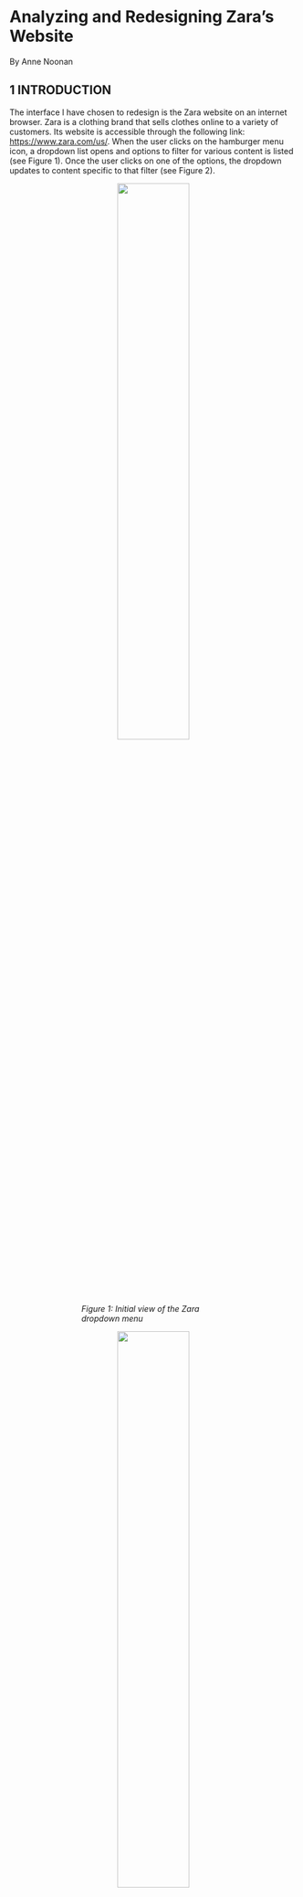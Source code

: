 # Analyzing and Redesigning Zara’s Website
By Anne Noonan

## 1 INTRODUCTION 

The interface I have chosen to redesign is the Zara website on an internet browser.
Zara is a clothing brand that sells clothes online to a variety of customers. Its
website is accessible through the following link: https://www.zara.com/us/. When
the user clicks on the hamburger menu icon, a dropdown list opens and options
to filter for various content is listed (see Figure 1). Once the user clicks on one of
the options, the dropdown updates to content specific to that filter (see Figure 2).

<p align="center" ><img src="./resources/sidebar1.png" style="  display:block;margin-left: auto;margin-right: auto;width: 50%;"></p>

<em style="  display:block;margin-left: auto;margin-right: auto;width: 50%;">Figure 1: Initial view of the Zara dropdown menu</em>

<p align="center" ><img src="./resources/sidebar2.png" style="  display:block;margin-left: auto;margin-right: auto;width: 50%;"></p>

<em style="  display:block;margin-left: auto;margin-right: auto;width: 50%;">Figure 2: View of the Zara dropdown menu when the user clicks a
filter (in this example, the user clicked the filter for “WOMAN”</em>

## 2 INITIAL NEEDFINDING

To gather more information about what possible improvements can be made to
the content filtering option of the Zara website interface, the following problem
space and user types need to be explored. Interviews will be conducted with several participants and the product reviews of the application will be reviewed
to further understand these users’ needs from the context of this problem space.

### 2.1 PROBLEM SPACE

Users, particularly those who are conducting online shopping for clothing, require
the ability to filter for relevant content. Whether they wish to filter by gender, age,
or fashion line, users are inundated with the many items available for sale on
Zara’s website. Therefore, the ability to dynamically filter to display content
relevant to their search is vital to them being able to browse, select, and purchase
clothes with the best experience possible.

Several issues exist with the current design of Zara’s website. The words in the
dropdown menu overlap the images displayed on screen making the filters
difficult to read, the words within the dropdown menu are small and difficult to
read relative to the rest of the content displayed on the page, et cetera. However,
the main issue is that the spacing between filters and the overall layout of the menu
is confusing for users to understand how the filters are sorted. Also, upon selecting
filters, it is difficult to determine what filters are being applied to the content
displayed on screen. The target domain is to enable users to understand the filters
available to them, understand filters applied to the displayed content currently,
and dynamically adjust them as their shopping needs evolve.

### 2.2 USER TYPES

In the United States alone, 69% of the population has shopped online and 25%
shop online at least once per month (Ouellette, 2021). Most of these shoppers (59%)
bought clothing items (Ouellette, 2021). Men and women equally shop online
(Smith, 2015). In terms of age, millennials (age 18 – 34) spend more money online
than any other age group but also, one in four shoppers in the US is over the age
of 55 (Smith, 2015). Therefore, given these statistics, the age population of users to
be surveyed is anyone over the age of 18 and there will be no gender isolated for
this project. In terms of motivations, these users are interested in browsing and
potentially buying clothing related items online through a browser from Zara.
They may have varying levels of expertise with technology, but overall, they are expert shoppers (meaning they have shopped frequently for items in the past, whether that be online or in brick-and-mortar stores).

### 2.3 INTERVIEWS

I will interview five participants to understand the needs of users of Zara’s website. The interview will be semi-structured to enable further open-ended
exploration of this interface.

#### 2.3.1 SELECTING INTERVIEW PARTICIPANTS

In this exercise, I will select users who are at least 18 years old and who have purchased clothes online in the past, as they are proxy users for Zara’s website.
They will have experience in online shopping but not necessarily with Zara’s website, which will help target the needs of a novice user (as online shopping
should require no learnability). They were recruited through my family and friends.

#### 2.3.2 PERFORMING THE INTERVIEW

The interview will begin by asking how the participant like to filter for relevant clothing. To transition to the specific experience regarding Zara’s website, I will
ask them to navigate the Zara’s website for clothes relevant to them. I will take notes of what actions and particular filters they perform on the website to filter for content relevant to them. I then will ask them to reflect on their experience and what they particularly liked or disliked about the experience, particularly with
regards to filtering.

#### 2.3.3 INTERVIEW QUESTIONS

1. What websites do you typically use when online shopping for clothes?
2. What sort of “filters” do you use when you shop for clothing in brick-and-
    mortar stores?
3. What sort of filters do you prefer on online clothing shopping sites to
    ensure only relevant content is displayed?
4. What devices to you typically use to online shop?
5. When you online shop, what is typically going on around you?
6. Who are you typically shopping for?
7. How often do you adjust filters while browsing for clothes online?
8. Browse for clothes on Zara’s website for five minutes. What do you think
    of your experience, particularly with being able to find relevant content
    and, if used, being able to use filtering?

#### 2.3.4 DATA INVENTORY

The following is a data inventory of what the interview is attempting to address
and which interview question (IQ) maps to each data inventory item.

1. Who are the users? ( _IQ1, IQ2, IQ 5 , IQ 6 , & IQ 8_ )

    Users are men and women age 18 and older. They are motivated by
    efficiency—how can they find relevant clothes in a limited amount of time
    and use filters to expedite that experience. They may have varying levels
    of expertise with fashion terminology and with abilities (e.g., eye sight and
    focus).
2. Where are the users? ( _IQ 5_ )
    
    Typically, the user is at home, at work, or in social settings.
3. What is the context of the task? ( _IQ 1 , IQ4, IQ5, IQ6, & IQ7_ )
    
    The users are using their laptops, desktop, and phones to browse for
    content. They are typically shopping for themselves. They typically have a
    particular item in mind to purchase and do not browse for pleasure rather
    than with a goal.
4. What are their goals? ( _IQ2, IQ 3 , & IQ 6_ )
    
    To find clothing items that they are looking for in terms of cut, style, size,
    and price as efficiently as possible. They are motivated by convenience.
5. What do they need? ( _IQ2, IQ 3 , IQ 4 , IQ5, & IQ 6_ )

    An easy way to navigate the site and filter for relevant content. A smooth,
    simple layout so they can focus on the shopping task at hand
6. What are their tasks? ( _IQ7 & IQ8_ )

    Buy clothing relevant to them
7. What are their subtasks? ( _IQ7 & IQ8_ )

    Browse for relevant clothing. Compare relevant clothing. Select relevant clothing. Purchase relevant clothing.

#### 2.3.5 POTENTIAL BIASES

There are several sources of potential bias in this needfinding method. First, I
recruited from my family and friends so there is potential for social desirability
bias. I tried to mitigate this by trying to give them free reign of using the website
with limited prompting. However, I had to intercede to give instructions as the
homepage was not intuitive for filtering and browsing for content. In this regard,
there is a potential for confirmation bias as I am interceding in on their experience
on navigating through the website. I tried to be impartial to mitigate this and
enable them to choose freely between the search bar versus hamburger filtering
methods. There is also potential for recall bias because the initial questions
surround the user’s reflection on their previous experience. This is mitigated by
observing the user’s behavior in the eighth question of the interview. The last
potential bias is observation bias—the user may act differently given they are
being observed. This bias was difficult to mitigate.

### 2.4 PUBLIC REVIEW ANALYSIS

I reviewed both a summary from a UI/UX designer’s evaluation of online clothes
store websites and 100 online reviews of Zara through Trust Pilot (filtering those
that mention the website in the review).

#### 2.4.1 SUMMARY

Overall, the website is not responsive as it does not render well on a variety of
devices and window or screen sizes (Li, 2020). Predominantly, complaints about
the website focused upon the filtering and search capabilities of the website. Below
is a summarized list of findings:

- Filters for number of products to show per row do not work (Li, 2020)
- Missing breadcrumbs and list entirety of categories on side which is
    confusing (Li, 2020)
- Colors are written out rather than colored (Li, 2020)
- Cannot chose more than one filter (Li, 2020)
- App/website is not easy to navigate given poor filters. Users must
    extensively browse in order to find something they’re looking for ( _Zara is_
    _rated “bad” with 1.4 / 5 on Trustpilot_ 2021 )
- Website is not easy to use especially when using a phone ( _Zara is rated “bad”_
    _with 1.4 / 5 on Trustpilot_ 2021 )
- Landing page and difficulty in getting into the categories is difficult for
    searching ( _Zara is rated “bad” with 1.4 / 5 on Trustpilot_ 2021 )
- Scrolling through items is very difficult due to random popups, difficulty
    scrolling, uneven use of images, completely asymmetrical images.
    Scrolling is nearly endless ( _Zara is rated “bad” with 1.4 / 5 on Trustpilot_ 2021 )
- Navigating back to the filter menu takes you to another random item or
    page and doesn’t navigate the user back to where they were ( _Zara is rated_
    _“bad” with 1.4 / 5 on Trustpilot_ 2021 )
- Lack of variety of size filters ( _Zara is rated “bad” with 1.4 / 5 on Trustpilot_
    2021 )
- Size of text difficult to read, difficult to use for the visually impaired ( _Zara_
    _is rated “bad” with 1.4 / 5 on Trustpilot_ 2021 )
- Can’t sort search results ( _Zara is rated “bad” with 1.4 / 5 on Trustpilot_ 2021 )
- App is not intuitive to use ( _Zara is rated “bad” with 1.4 / 5 on Trustpilot_ 2021 )

#### 2.4.2 DATA INVENTORY

The following is a data inventory of what the interview is attempting to address.

1. Who are the users?

    Users are men and women age 18 and older. They are motivated by
    efficiency, particularly how easy it is to navigate the website
2. Where are the users?

    Worldwide
3. What is the context of the task?

    They particularly shop to buy rather than browse for content.
4. What are their goals?

    To find clothing items that they are looking for in terms of cut, style, size, and price as efficiently as possible. They are motivated by convenience.
5. What do they need?

    An easy way to navigate the site and filter for relevant content. A smooth,
    simple layout so they can focus on the shopping task at hand
6. What are their tasks?

    Buy clothing relevant to them
7. What are their subtasks?

    Browse for relevant clothing. Compare relevant clothing. Select relevant
    clothing. Purchase relevant clothing.

#### 2.4.3 POTENTIAL BIASES

The potential for response bias is the biggest source of possible bias for this
needfinding method. The overall score of Zara was 1.4/5, which is a negative score.
Those that are upset with the service of a company are more likely to write a
review, and as they are upset, the review is most likely to be negative. Also, as I
was reviewing the responses, there is potential that I am picking reviews that
confirm my own beliefs about the problem space (an example of confirmation
bias). To mitigate this, I tried to review every comment that mentioned the website
and then parsed them, making notes to ensure that each point was captured,
almost to the extent of including irrelevant information to this problem space.

### 2.5 SUMMARY OF FINDINGS

Most users use Amazon or Walmart when online shopping for clothes. Filters they
use between online shopping for clothes versus shopping in brick-and-mortar
stores. Users prefer to shop sales, by price, type of item, and brand. They shop by
convenience, both through phone, desktop, and laptop. They are typically focused
on their task, or shopping while at work or school. They adjust filters when content
displayed is not relevant. They typically shop for themselves or their family. They
used the search bar moreso than the hamburger but had difficulty finding where
to search for content. The spacing is very important, and visually impaired people
have difficulty using the search and filtering functionality, implying there is room for improvement for font size, color, and spacing. Navigating the website is
difficult, particularly for reversing through navigation. Their needs are as follows,
which include improvements to the existing interface rather than new features:

- Inclusive design for the visually impaired
- Ability to understand filters and apply them as needed
- Ability to revert filter settings
- Flexibility of filtering methods

## 3 HEURISTIC EVALUATION

There are nine basic principles of usability involved in a heuristic evaluation
(Nielsen & Molich, 1990). They are as follows: simple and natural dialogue, speak
the user’s language, minimize the user’s memory load, be consistent, provide
feedback, provide clearly marked exits, provide shortcuts, good error messages,
and prevent errors. Zara’s filtering interface will be evaluated against these
principles.

### 3.1 SIMPLE AND NATURAL DIALOGUE / SPEAK THE USER’S LANGUAGE

To some extent, the language used on Zara’s website is **simple** and natural,
following the user’s language. However, there are deviances that vary enough to
confuse the user. This includes use of phrases such as “Zara Srpls,” “Co-ord sets,”
“Join life collection,” “Zarattribute,” “Zara Origins,” and “Zaraseries.” These
phrases are not intuitive to the user, as the differences between these “collections”
or filters in the dropdown are nuanced and not natural words or spellings to
indicate to the user what these collections or filters mean.

### 3.2 MINIMIZE THE USER’S MEMORY LOAD

When the user clicks a filter in the drop down, the menu disappears, and the user
must click the dropdown menu again to see what filters are selected in terms of
categories. While the users’ selections are saved thus minimizing the user’s
memory load, they are not immediately aware or reminded of what current
categorical filters are applied until clicking on the dropdown.


### 3.3 BE CONSISTENT

There are two predominant issues with **consistency**. One is the lack of simple and
natural language—the words that the user encounters as categorical filters are not
intuitive to the user as they are not consistently used in any context outside of the
Zara website/company.

The other issue is the lack of consistent spacing and sorting of categories in the
dropdown menu. There is a parent category, “Collection,” which contains several
subcategories such as Party, Fall Must Haves, and Best Sellers, as well as categories
such as Pants, Jeans, Suits, Shoes, Bags, etc. One would argue that these categories
are not mutually exclusive nor consistent. Under Fall Must Haves, there are pants,
jeans, sweaters, etc. Jeans are a type of Pants, but they are separate categories, yet
jeans are included in the Pants category. The main issue here is that the filters are
confusing with their lack of consistency of exclusivity. It’s not consistent with what
the user understands that categorical filter to mean according to their experience
and it is not consistent within the Zara dropdown either. One would argue that
Jeans are not a collection, but that Party is. Therefore, categories aren’t consistent
and make selection difficult for the user. Also, there’s the issue that collections are
listed in the dropdown outside of the Collections parent, such as Studio Collection,
Zara Origins, and Charlotte Gainsbourgh Collection as well as categories being
listed both under the Collections parent as well as on their own, such as Lingerie.

### 3.4 PROVIDE FEEDBACK / GOOD ERROR MESSAGES / PREVENT ERRORS**

There is **limited feedback** provided within the context of the search bar which
increases the **gulf of evaluation** —how does the user know if their filters have been
applied in the way they predicted? When the user types in a search term, if the
word is included in a particular substring of a word, it will appear in a dropdown
menu. However, if it does not, there is not any suggestion for what might yield to
a user a successful search experience. It only shows the user that there are no
results. It does not suggest what filters are available to the user, although clearly,
there is a limited library of search terms available to the user, but this is not
indicated nor displayed in exhaustion. It encourages the user from typing in search
terms that do not exist and does not provide them the context of what filters would result in more search results. The screen does not show what filters are applied
unless the Filter option is open (checkmarks are displayed) or the dropdown menu
is displayed.

### 3.5 PROVIDE CLEARLY MARKED EXITS

When clicking the Search option, the user has no clear exit for how to exit this
screen. They must use the browser back buttons to navigate back to their previous
page, which does not necessarily take them back to their original view. However,
with the dropdown menu, there is a clear indication of how to exit the sidebar—
there is an “X” icon. With the Filters option, the user can unclick a checkmark to
remove the filter, which is a clearly marked exit. There is also no clear way to not
indicate a gendered filter.

### 3.6 PROVIDE SHORTCUTS

The site provides several shortcuts to the user—the dropdown, search bar, and
filters options. These all enable the user to apply filters in varying ways, which
provides the user shortcuts to filtering.

## 4 INTERFACE REDESIGN

The following is a card prototype of the interface redesign.

### 4.1 ZARA HOMEPAGE

The first card is a simplistic redesign of the Zara homepage (Figure 3). The
hamburger icon and the filter option, typically not immediately noticeable to
users, are eliminated. Only the Search option remains, yet it combines the abilities
of the eliminated dropdown categorical menu and the filter options, as will be
clear in Card 2.

<p align="center" ><img  src="./resources/redesign.png" style="  display:block;margin-left: auto;margin-right: auto;width:90%"></p>

<em style="  display:block;margin-left: auto;margin-right: auto;width: 90%;">Figure 3: Card 1, Card 2, and Card 3, the redesigned Zara homepage, redesigned Zara search page, and redesigned Zara search results page</em>

### 4.2 SEARCH / FILTER PAGE

The second card is a near-total redesign of the Zara search view (Figure 3). There
are three sections: filters, applied, and recent. In the filters section, there are
dropdown menus for Collections, Type, Gender, Age, and Size. The user has the
option of adding as many or as few filters as they wish, and filters are categorized
for them into those five buckets. The dropdowns enable the user to see what
options for filtering are available to them using the dropdown menus for each
subsection of filter types.

In the applied section, the user can see what filters are currently being applied.
They can eliminate those filters by clicking the “X” icon on the relevant filter tag.
They can also see under which category that filter belongs as well, in case they
want to add additional filters that are similar.

In the Recents section, the text is grey so the user visually can see that the filters
are not being applied currently. They understand that these are filters that have
been recently applied in the past in their relevant categories. The user can delete
them from the Recents category if they wish by clicking the “X” icon on the
relevant tag.


### 4. 3 SEARCH RESULTS PAGE

The third card is a subtle redesign of the Zara search results page (Figure 3). It lists
the filters that are applied at the top of the screen and allows the user to eliminate
the filter as they wish by clicking the “X” icon on the filter tag. The page will
dynamically load and adjust the displayed content based on the user’s actions. If
the user wishes to add additional tags or return to the search page to edit their
selections, they can do so by clicking the “Adjust Search” option.

## 5 INTERFACE JUSTIFICATION 

This interface redesign addresses many of the requirements as outlined in the
needfinding exercise and the heuristic evaluation.

### 5 .1 FULFILLING THE NEEDFINDING REQUIREMENTS

This interface redesign addresses many of the requirements as outlined in the
needfinding exercise with the following:

**Requirements and How They'll Be Addressed:**
1. Inclusive design for the visually impaired the font size is larger, and shapes are used to more clearly display applied filters
2. Ability to understand filters and apply them as needed
3. Filters have been simplified/grouped together for clarity and sorted into relevant categories for the user to better understand their meaning
4. Ability to revert filter settings The user is provided with multiple means of removing filter settings both with the “X” buttons in the filter tags as well as the “Adjust Search” button
5. Flexibility of filtering methods The search parameters are saved, and the user can adjust the search parameters with the “Adjust Search” button. Also, the user can apply multiple filters such as multiple collections if they wish

### 5.2 ADDRESSING FINDINGS IN THE HEURISTIC EVALUATION

In the heuristic evaluation, multiple positive and negative aspects of the interface
were noted. This prototype addresses those principles outlined in the evaluation.

#### 5.2.1 SIMPLE AND NATURAL DIALOGUE / SPEAK THE USER’S LANGUAGE

The filters have been **simplified** to consolidate similar filters into a grouped filter,
such as Pants and Jeans and Knitwear, Hoodies, and Sweatshirts, etc. This makes
the mappings of filters more intuitive for the user. Also, in case the user is a fan of
shopping by collection and like the new-age language of collections such as “Zara
Srpls” and “Zarattribute,” they can now filter by whichever collections they wish
with the collections categorical filter. The user can now understand that these are
collections rather than puzzle at what that filter could possibly mean. This is
addressed through the concept of mapping.

#### 5.2.2 MINIMIZE THE USER’S MEMORY LOAD

When the user decides which filters they wish to apply, the filters applied are
displayed at the top of the screen of their search results page and saved in case
they decide to adjust the search parameters and return to the filtering/search page.
Also, the Recents section on the filtering/search page helps the user remember
filters they’ve used in the past and which categories they were under, in case they
wish to revisit those filters. This **minimizes the user’s memory load** in trying to
remember which filters are applied and which filters they’ve applied in the past.


#### 5.2.3 BE CONSISTENT

The categorical filters have been addressed in 5.2.1. The re-sorting and
categorization of these filters help the user to have a **consistent** filtering experience
that they’ve had on other online clothing store sites.

The other issue regarding lack of consistent spacing and sorting of categories in
the dropdown menu have been addressed with the structuring design principle.
The user understands moreso what the parent category relationship of each filter
is by the category listed above the relevant dropdown of children filters. The
inconsistent spacing has been eliminated. Also, by sorting filters into relevant
categories, users can better understand what the function of each filter does. Their
mutual exclusivity of filters is addressed because the user can now use multiple
filters at once to tailor their search results. If they wish to view the Fall Must Haves
collection and particularly, only pants, they can apply those filters. Also, the user
can access all filtering requirements from a single page, rather than have three
options of using a hamburger icon/sidebar menu, a search bar with limited key
terms, and another filters button. Everything has been consolidated to make the
user’s experience consistent.

#### 5.2.4 PROVIDE FEEDBACK / GOOD ERROR MESSAGES / PREVENT ERRORS

Originally, the lack of **feedback** increased the **gulf of evaluation** for users as if
they used the search bar, the library of key terms was limited to a select few, and
essentially a limited subset of the library is displayed to the user given they type
in a few characters. To prevent the user from searching for a filter that doesn’t
exist, the user is now aware of what filters do exist using dropdown menus that
display to the user all options available for them to filter. This prevents the user
from making an error/mistake of typing in a filter that is not supported by Zara.

A positive of the interface, however, was that this search screen did show which
filters are applied, but only when the Filter option is open (checkmarks are
displayed) or the dropdown menu is displayed. That is addressed via tags on the
search results page as well as on the filter/search page in the Applied section.


#### 5.2.5 PROVIDE CLEARLY MARKED EXITS

The user now has a clear path for exiting the search parameters page and not
applying their changes with the “X” button on the top left of the page. The user
can also alternatively press submit and their changes to the filters will be applied
and saved in case they wish to return to the page to adjust them. There are also
more inclusive filters and enable the user to select a gendered / size filter if they
wish, but these filters are not assumed as they were in the original design.

#### 5.2.6 PROVIDE SHORTCUTS

The site already provides several shortcuts to the user—the dropdown, search bar,
and filters options. These all enable the user to apply filters in varying ways, which
provides the user shortcuts to filtering. While this functionality has been
simplified into a single search/filtering page now which would limit the number
of shortcuts, more shortcuts are applied by allowing the user to exit the filtering
page without saving changes and remove filters dynamically while reviewing the
search results.

## 6 EVALUATION PLAN

### 6.1 PROCESS

The prototype will be evaluated via a qualitative evaluation using an interview.
The participants will be my colleagues from work and my family, due to ease of
proximity and their user type similarity to those focused upon in the needfinding
exercise. They will be recruited through text message. I will interview 3-5 people.
The interviews will be conducted virtually and in-person. For virtual interviews,
the link to the Zara site will be sent via email along with an image of the card
prototype as displayed in section 4. First, I will ask the user to use the Zara website
to browse for clothing for about 2 – 5 minutes. Then, I will ask them about their
experience using the site. Then, I will ask them to review my prototype. I will ask
them to guide me through their thoughts on the process and cards of the
prototype. I then will ask them for their final feedback regarding the prototype
and ask them if it fulfills the requirements outlined in section 2.5. All sessions will be recorded through audio on my phone and I will take notes on visually what is
happening.

This interview is semi-structured to enable the user to guide me through their thought process and what they believe is important in terms of the prototype and if additional needfinding or redesigns are necessary for the interface. Questions I plan on answering include:

1. Do you find the interfaces easy to navigate?
2. Are you able to understand filters and apply them as needed?
3. Are you able to dynamically revert and change filter settings?
4. What options for filtering are available and do you find them sufficient?

### 6 .2 DATA INVENTORY / REQUIREMENTS

The four questions listed at the bottom of section 6.1 address the requirements of:

1. Inclusive design for the visually impaired
2. Ability to understand filters and apply them as needed
3. Ability to revert filter settings
4. Flexibility of filtering methods

While this exercise will probably not provide answers to some of the data
inventory questions such as who or where the users are, special attention will be
paid to the environment in which they are conducting the interview as to
understand the context of their task. In asking them question 4 in section 6.1, I will
better understand what their goals and needs are while they provide context as to
the sufficiency to which the options satisfy them. I will make note of what their
tasks and subtasks are while observing them use Zara’s website and noting their
comments on the prototype.

### 6.3 POTENTIAL BIASES

There are a few sources of potential bias in this evaluation plan. First, I recruited
from my family and friends so there is potential for social desirability bias. I tried
to mitigate this by trying to give them free reign of using the website with limited
prompting and also by preparing my structured questions in advance. There is also potential for recall bias because the initial questions surround the user’s
reflection on their previous experience. This is mitigated by observing the user’s
behavior as well as asking them about their experience immediately after using
the interface in question. The last potential bias is observation bias—the user may
act differently given they are being observed. This bias is difficult to mitigate given
how unnatural the virtual interviews can be.

## 7 EVALUATION EXECUTION

Overall, four participants took part in the evaluation exercise. The raw results
(notes) from the investigation are included in Appendix 9.2.

### 7.1 REFLECTION

The sessions went well, but because they were all conducted virtually, there were
at times technical difficulties/issues with tech fluency on behalf of the participants
and the video conferencing software. In the future, in-person interviews would be
preferred to mitigate any tech/tech fluency issues. All the sessions were the
essentially same and followed the same structure, except for asking some
clarifying questions where necessary and answering questions that the
participants asked or giving them additional clarification on an interface.
Organizationally, the same flow would be followed. One change would be to
include a bit more context to the participants initially on what a card prototype is
and how it works so that more relevant feedback can be collected more efficiently.
Also, designing and using a higher fidelity prototype design could enable the
users to be able to interact with the site so that the comparison between the Zara
website and the prototype are clearer. Many participants were confused and could
not get a feel for the site because of the lack of interactivity of the prototype.

### 7.2 SUMMARY

The raw results are included in Appendix 9.2. Participant 1 was not a fan of the
original Zara interface in that the filters did not work as expected (e.g., the jeans
filter did not just show denim pants but also showed denim backpacks and other
irrelevant results). They did not like that the site assumed certain filters, particularly around gender. Also, the interface did not reveal which filters were
available to them and they had difficulties navigating categories. For the
prototype, they were confused about age filter. They understood mappings better
between filters due to the parent category and liked the ability to save searches
and navigate the site. They liked the dynamic filter adjustment on the results page
and wished for more subfilters.

Participant 2 thought the Zara interface was easy to navigate but wasn’t a fan of
how some filters were assumed by the site (gender). They thought the prototype’s
inclusion of the collections filter was confusing and didn’t like the age and size
filtering. Dynamic adjustment of filters/subfilters available to them would be ideal.

Participant 3 did not like that the Zara site did not have intuitive filters and often
could not come up with filter combinations that would allow them to receive more
than zero results so they found it difficult to find what they were looking for. The
flow of the prototype wasn’t consistent with their experience filtering for clothes
on other online sites and did not like or understand the age filter.

Participant 4 thought the prototype filters page is overwhelming and would prefer
if it was all collapsed into a list with subfilters. They liked the inclusion of recent
history on the filtering page.

### 7.3 ANALYSIS

The main takeaways for improving the interface based on the feedback given from
the interviews is as follows:

1. Consistency with the user’s experience – the user would prefer to have the hamburger icon with a dropdown of all filters
2. Mapping – age and collections were not filters easily understood or liked
    by many of the participants. These should be eliminated as filters
3. Funneling search – the users would prefer to have search results funneled
    (i.e., relevant subfilters appear after a parent filter is clicked, care less about
    the board search categories and more for how to tailor the results to be
    most relevant to what they’re looking for, want irrelevant filters to
    disappear, particularly if they won’t reveal any search results)


The feedback regarding the consistency surprised me because I thought the users
would value the transparency of what filters are available to them in this prototype
over the assumed filtering currently done by Zara’s website. Instead, they wanted
a mix of consistency that enables specificity for a better user experience. I did
expect feedback regarding the mappings—I tried to improve them incrementally
from what the mappings were in the initial design of Zara’s website, but overall,
users were just not a fan of the categories of Age and Collections.

### 7. 4 CHANGES TO MAKE IN THE NEXT ITERATION

In another round of prototyping and evaluation, I would eliminate the categories
of Age and Collections as they were filters not liked or well understood by the
participants in the evaluation exercise. I also would redesign the prototype to be a
dropdown bar and eliminate the search bar entirely from the front page. I then
would investigate through additional needfinding exercises (particularly focus
groups) around what parent categories and subcategories they’d like to see in the
dropdown menu, and I would allow for better, funneled filtering within the
dropdown menu. I would keep the tags on the search result page so the user has
less cognitive load and can dynamically adjust filters on the search results page as
this was a feature liked by the participants.

Overall, for the prototype, it was somewhat a success when these results are
compared against the requirements initially set by the needfinding exercise. There
was no critical feedback given for the improving the experience for the visually
impaired, therefore, this requirement was satisfied. However, the filters of age and
collections weren’t easy for users to understand, so these should be eliminated to
accomplish the requirement of “easily understood filters.” The participants
understood how to revert filter settings successfully and liked the flexible filtering
methods.


## 8 REFERENCES

1. Ouellette, C., Published by Coral Ouellette Coral Ouellette is a writer who specializes in digital marketing and affiliate marketing. In her spare time, Ouellette, P. by C., & Coral Ouellette is a writer who specializes in digital marketing and affiliate marketing. In her spare time. (2021, January 6). Online shopping statistics you need to know in 2021. OptinMonster. Retrieved December 5, 2021, from https://optinmonster.com/online-shopping-statistics.
2. Smith, C. (2015, February 23). The surprising facts about who shops online and on Mobile. Business Insider. Retrieved December 5, 2021, from https://www.businessinsider.com/the-surprising-demographics-of-who-shops-online-and-on-mobile-2014-6.
3. Li, M. (2020, May 5). Design evaluation of three popular fashion websites - H&M, Levi's, Zara. Medium. Retrieved December 5, 2021, from https://medium.com/@meijie92/design-evaluation-of-three-popular-fashion-websites-h-m-levis-zara-36b0e6fe81f1.
4. Zara is rated "bad" with 1.4 / 5 on Trustpilot. Trustpilot. (n.d.). Retrieved December 5, 2021, from https://www.trustpilot.com/review/www.zara.com.
5. Nielsen, J., & Molich, R. (1990). Heuristic evaluation of User Interfaces. Proceedings of the SIGCHI Conference on Human Factors in Computing Systems Empowering People - CHI '90. https://doi.org/10.1145/97243.97281

## 9 APPENDIX

### 9 .1 INTERVIEW RESULTS

#### 9.1.1 PARTICIPANT ONE RESPONSES

1. What websites do you typically use when online shopping for clothes?
    _Amazon._
2. What sort of “filters” do you use when you shop for clothing in brick and
    mortar stores?
    _Size, not so much brand. Also by type, meaning blue jeans, formal long sleeve_
    _shirts._
3. What sort of filters do you prefer on online clothing shopping forums to
    ensure only relevant content is displayed?
_Same as in brick and mortar stores, but I never have luck with that. Typically have irrelevant content after about four results. First results are sponsored content and are irrelevant, the rest are somewhat relevant. If the sponsored results are irrelevant, then usually the rest of the experience is irrelevant and unsatisfying._
4. What devices to you typically use to online shop?
    _My phone for browsing in bed and your personal computer (laptop) in my living_
    _room for actual purchasing._
5. When you online shop, what is typically going on around you?
    _I online shop while working._
6. Who are you typically shopping for?
    _Myself._
7. How often do you adjust filters while browsing for clothes online?
    _Not often. I usually only shop for one thing at a time._
8. Browse for clothes on Zara’s website for five minutes. What do you think
    of your experience, particularly with being able to find relevant content
    and if used, being able to use filtering?
    _Spends lots of time looking around. Uses the search bar. Can’t find a lot of options._
    _Chooses jeans and then must add filter for men’s jeans. There’s a “filters” button_
    _which lets allows you to add filters (size, etc.). Unsure of what joins life is._
    I guided the participant to the hamburger icon to try to see their experience
    there
    _I couldn’t find it right away. Unsure of what special prices are. 500 errors on the_
    _website._
9. Hamburger experience
    _Hard to know what collections is and what the order is. Alphabetical would make_
    _more sense. No scroll bar. Huge gaps between sections. It could be better with_
    _spacing—poor spacing between words but huge gaps. Lots of distractions—huge_
    _white spacing and moving pictures and very small font. Able to navigate backward_
    _through the menu. Able to get to where he needed to be. Filters move when clicked_
    _and relationship with bottom items move unintuitively so relationship between_
    _parent and children filters is confusing._


#### 9.1.2 PARTICIPANT TWO RESPONSES

1. What websites do you typically use when online shopping for clothes?
    _Amazon and Walmart_
2. What sort of “filters” do you use when you shop for clothing in brick and
    mortar stores?
    _Something that’s not expensive. Size._
3. What sort of filters do you prefer on online clothing shopping forums to
    ensure only relevant content is displayed?
    _T-shirt. Price. Rating. Size. Do not filter for types of clothes or by gender_
4. What devices to you typically use to online shop?
    _Phone, laptop, desktop, and sometimes an iPad. Convenience motivates which_
    _devices used (easier to boot up iPad than computer). Phone has social media links._
    _Phone has capability to scan bar codes in store._
5. When you online shop, what is typically going on around you?
    _Chaos—online shopping while socializing or at school_
6. Who are you typically shopping for?
    _My family members and myself_
7. How often do you adjust filters while browsing for clothes online?
    _If I’m shopping for one thing and the results aren’t relevant, I’ll use additional_
    _filters_
8. Browse for clothes on Zara’s website for five minutes. What do you think
    of your experience, particularly with being able to find relevant content
    and if used, being able to use filtering?
    _Used the search bar and searched for sweaters. The filter assumed she was female._
    _Photos all look different with strange postures and backgrounds so it is difficult to_
    _compare actual clothing and fit. Colors are strange words and don’t make sense_
9. Hamburger experience
    _The dropdown menu is very squished. Due to layout of the overall website, it did_
    _not look like all content was displayed. Liked the view size option. Spacing when_
    _filters are applied—there are awkward spacings between filters, can evenly space_
    _and expand and push filters around. Didn’t know that they were filters due to_
    _confusing “Filters” button on the website._


#### 9.1.3 PARTICIPANT THREE RESPONSES

1. What websites do you typically use when online shopping for clothes?
    _Kohls_
2. What sort of “filters” do you use when you shop for clothing in brick and
    mortar stores?
    _Style (is it something I’m going like), price, size_
3. What sort of filters do you prefer on online clothing shopping sites to
    ensure only relevant content is displayed?
    _Same as brick and mortar_
4. What devices to you typically use to online shop?
    _Desktop_
5. When you online shop, what is typically going on around you?
    _Nothing—totally focused on the task_
6. Who are you typically shopping for?
    _Myself_
7. How often do you adjust filters while browsing for clothes online?
    _As needed—with shoes, you adjust based on that, versus if you context switch for_
    _pants size_
8. Browse for clothes on Zara’s website for five minutes. What do you think
    of your experience, particularly with being able to find relevant content
    and, if used, being able to use filtering?
    _Zoomed in on interface and had difficulty finding icons that enabled filtering. Had_
    _difficulty navigating the website. Searched for coats for men once guided to the_
    _hamburger icon or search bar. Looked at styles. Understood the spacing and_
    _organization of the menu but had an issue understanding organization of_
    _collections when subsection category filter was clicked into. Print was light and_
    _hard to see and categories looked redundant._

#### 9.1.4 PARTICIPANT FOUR RESPONSES

1. What websites do you typically use when online shopping for clothes?
    _Amazon, Walmart, Nike, and Target_
2. What sort of “filters” do you use when you shop for clothing in brick and
    mortar stores?
    _Sweatpants, jeans, shirts, and blouses_
3. What sort of filters do you prefer on online clothing shopping sites to
    ensure only relevant content is displayed?
    _Women, shirts, underwear, pants, etc._
4. What devices to you typically use to online shop?
    _Chromebook and cell phone. Chromebook when in school and phone when_
    _convenient from Chromebook_
5. When you online shop, what is typically going on around you?
    _Shop alone and bored_
6. Who are you typically shopping for?
    _Myself_
7. How often do you adjust filters while browsing for clothes online?
    _Occasionally, when browsing the list of categories and when results aren’t relevant_
8. Browse for clothes on Zara’s website for five minutes. What do you think
    of your experience, particularly with being able to find relevant content
    and, if used, being able to use filtering?
    _Used search bar initially and clicked on “Tops” which was listed as a popular_
    _category. Didn’t understand some category names in the hamburger icon when_
    _directed to use it. Clicked through hoodies. Liked minimalistic aesthetic but the_
    _print was too small_

#### 9.1.5 PARTICIPANT FIVE RESPONSES

1. What websites do you typically use when online shopping for clothes?
    _Amazon, Sams, and Walmart_
2. What sort of “filters” do you use when you shop for clothing in brick and
    mortar stores?
    _Sale, size, and brand_
3. What sort of filters do you prefer on online clothing shopping sites to
    ensure only relevant content is displayed?
    _Sale, size, and brand_
4. What devices to you typically use to online shop?
    _Phone and desktop_
5. When you online shop, what is typically going on around you?
    _Alone, focused on the task_
6. Who are you typically shopping for?
    _Myself and my family_
7. How often do you adjust filters while browsing for clothes online?
    _Often, gender, size, brand, and then price is typically the order in which filters are_
    _applied_
8. Browse for clothes on Zara’s website for five minutes. What do you think
    of your experience, particularly with being able to find relevant content
    and, if used, being able to use filtering?
    _Could not initially find where to filter for content. Went to search bar but would_
    _have used hamburger if she saw it initially. Did not like how models aren’t_
    _inclusive and advertising is distracting. Hamburger menu was inituitive and_
    _made sense_

### 9.2 EVALUATION RESPONSES
#### 9.2.1 PARTICIPANT ONE 

- Observation using the Zara website
    - Clicks on the search bar
    - Types in jeans, clicks enter button 
    - Mens jeans appear
    - Scrolls through for several minutes
    - Makes comment on fish eye lens image of one of the pairs of jeans
- How was your experience?
    - Alright, when you search for jeans, tough to see jackets and backpacks—not exactly relevant but guess it makes sense
    - No caption on some of the images
    - Some of the pictures are a bit weird given how the model poses to advertise the clothes — not sure of what is being advertised at times
    - Interesting items like denim portfolio and oil
    - Selection is okay
- Do you find the interfaces easy to navigate?
    - The search bar could be bigger. Filters could also be bigger. Got lucky that the filter was filtering on mens which is what he would have been looking for.
- Are you able to understand filters and apply them as needed?
    - Didn’t even really find the filters— jeans was already there
    - Didn’t understand what filters were available to him before search, unsure if he had to wait till it was populated or until he had to wait for a search
- Are you able to dynamically revert and change filter settings?
    - Yes, had issues navigating home and what that meant, not sure how these items are classified as home
    - Easy to switch filters
    - Better if filters were available to you in addition to those— assume they all come in the same size
- What options for filtering are available and do you find them sufficient?
    - You have the sub filters and another filters button
    - Pretty intuitive but tough to see
    - What is a medium if pants are typically measured by waist and leg length?
- Prototype
    - Guide me through their thoughts on the process and cards of the
       prototype
    - Square image, unsure of what that is
    - Would click the search button
    - Would direct him to the filters page to customize the search
    - Collections
    - For collections in the dropdown
    - Type - type of clothes you’re looking for
    - Gender - gender
    - Age - how you see it? Department store, men, women, etc.
    - Size - same but breaks it out by size of the waist or length of the pant
    - These are filters and results, can scroll up and down for what items you want
- Final feedback
    - No feedback, likes that it prompts you to filter rather than freeform
       text search
    - Can you save your searches? Would be good to have this feedback
    - Do you find the interfaces easy to navigate?
    - Yes much easier than the other one
- Are you able to understand filters and apply them as needed?
    - Can’t interact with the interface but easy to understand if able to
       click and if they coincide with the parent header
- Are you able to dynamically revert and change filter settings?
    - Assume yes — with the adjust your search button and the tags have
       “x”s that allow you to cancel them
    - To add you can click adjust search and click refresh
- What options for filtering are available and do you find them sufficient?
    - Helpful can use collections to adjust the search
    - Maybe instead of collections it would be helpful to have what the
       collection is right away — good to see the department or thing
       you’re looking for, funneling your search into relevant
       subcategories
    - Can further sub filter into type and etc.

#### 9.2.2 PARTICIPANT TWO

- Observation using current Zara website
    - Clicked on the mens on the side bar menu
    - Clicked on icon for picture
    - Fall and winter trail hiking collection came up
    - Clicked on it again to get info about the particular outfit
    - Dropped down into what it would be paired with
- How was your experience?
    - Overall
    - Pretty easy
- Do you find the interfaces easy to navigate?
    - Yes
- Are you able to understand filters and apply them as needed?
    - Only thing he filtered was men, and the one item came up because
       I had an interest in it, broke it down into coordinated ensemble
    - If I didn’t, this would be an issue for navigating
- Are you able to dynamically revert and change filter settings?
    - Yes pretty fluidly
- What options for filtering are available and do you find them sufficient?
    - You can filter on the site by style, fabric, collections, etc.
- Prototype
    - Guide me through their thoughts on the process and cards of the
       prototype
    - Had issues understanding the prototype
    - Probably skip collections and go into an item,
    - Go to gender, then type,
    - To change filters apply, return back to the previous screen and hone
       in on something more specific
- Final Feedback
    - No
- Do you find the interfaces easy to navigate?
    - Tough to understand if it is usable because it is a picture — doesn’t
       like the image placeholder on the first page. Doesn’t know where
       to go there
- Are you able to understand filters and apply them as needed?
    - Yes
- Are you able to dynamically revert and change filter settings?
    - Could do that easily
- What options for filtering are available and do you find them sufficient?
    - Age and size are not needed for filters
    - On the filters page, once I go into gender, some of the things could be adapted or not needed, like there shouldn’t be lingerie, it should dynamically filter
    - Non-binary is an unnecessary filter, instead of non-binary, say unisex or all

#### 9.2.3 PARTICIPANT THREE

- Observation using current Zara website
    - See a young girl in a golden dress. See prompt for man at the side.
    -  Go to the hamburger icon. Click woman filter. Hoodies and sweater
    -  shirts filter. Color blue. Filters again— hoods- for details. No products were found. Have to go back and remove- hood and click see more to remove the hood. They don’t have- oversized. They only cater towards skinny women which is upsetting. xx-large. None.
- How was your experience?
    - Discouraging.
- Do you find the interfaces easy to navigate?
    - Yeah
- Are you able to understand filters and apply them as needed?
    - Yes
- Are you able to dynamically revert and change filter settings?
    - Yes
- What options for filtering are available and do you find them sufficient?
    - Color, detail size and price and collection
- Prototype
    - Guide me through their thoughts on the process and cards of the
       prototype
    - Envelope, search, and then the little envelope.
    - Hit my gender, type, and size. Wouldn’t use age.
- Final feedback
    - Like the previous one better- more what im used to. More
       comfortable with the previous interface. Comfortable with the
       hamburger icon
- Do you find the interfaces easy to navigate?
    - Yes
- Are you able to understand filters and apply them as needed?
    - Yes
- Are you able to dynamically revert and change filter settings?
    - Yes
- What options for filtering are available and do you find them sufficient?
    - Can see more options
    - Confused about the age filter

**9. 2. 4 PARTICIPANT FOUR**

- Observation
    - Clicking x on the popup advertising to download the app,
       scrolling down the main page, click the hamburger menu —
       navigate to living room decor, clicked on first chair, reading
       contents, going back, click on another chair, scrolling through
       photos
- How was your experience?
    - Pretty good. They have scroll feature on the photos on mobile if
       you scroll down vs left right it will scroll the whole screen rather
       than the image
- Do you find the interfaces easy to navigate?
    - Yes
- Are you able to understand filters and apply them as needed?
    - Yes
- Are you able to dynamically revert and change filter settings?
    - Yes you can do size color and price
- What options for filtering are available and do you find them sufficient?
    - Size color and price of the current thing im on
    - Hamburger menu
- Prototype
    - Guide me through their thoughts on the process and cards of the
       prototype
    - Click search to bring up next page, go to collections and
       depending on the collection, the other filters will then be added
       on, ex home decor shouldn’t have gender and age and then click
       submit, on the results page, I would x one the tags or click adjust
       search


- final feedback
    - Filters page is overwhelming, is it that you click on the collection
       you want? Or does everything pop up at once. Would prefer they
       were collapsed menu on the side, to see the results on the side as
       you do it. Consolidate filters in one side bar menu
- Do you find the interfaces easy to navigate?
    - Yeah, like tags on the last page in case you want to easily X out of
       it
- Are you able to understand filters and apply them as needed?
    - Yeah
- Are you able to dynamically revert and change filter settings?
    - Yeah because you can click x on them in the last page and click
       adjust search
- What options for filtering are available and do you find them sufficient?
    - Options shown on the blueprint are main category of what you’re
       looking for and you can narrow by gender age and size, some of
       those categories don’t have those applicable subcategories
    - Recent history is nice, and then you have currently applied, you
       can add more, you can click x before you submit for your search
    - What is the filter Charlotte ...? — example of Zara collections


